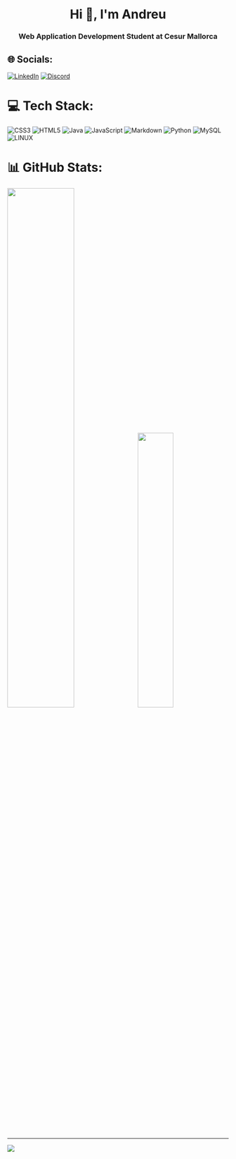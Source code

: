 <h1 align="center">Hi 👋, I'm Andreu</h1>
<h3 align="center">Web Application Development Student at Cesur Mallorca</h3>

## 🌐 Socials:
[![LinkedIn](https://img.shields.io/badge/LinkedIn-0077B5?style=for-the-badge&logo=linkedin&logoColor=white)](https://www.linkedin.com/in/andreu-martinez-gual-6a103b237/) [![Discord](https://img.shields.io/badge/Discord-7289DA?style=for-the-badge&logo=discord&logoColor=white)](https://discord.gg/#3082) 

# 💻 Tech Stack:
![CSS3](https://img.shields.io/badge/CSS3-1572B6?style=for-the-badge&logo=css3&logoColor=white) ![HTML5](https://img.shields.io/badge/HTML5-E34F26?style=for-the-badge&logo=html5&logoColor=white) ![Java](https://img.shields.io/badge/Java-ED8B00?style=for-the-badge&logo=openjdk&logoColor=white) ![JavaScript](https://img.shields.io/badge/JavaScript-F7DF1E?style=for-the-badge&logo=javascript&logoColor=black) ![Markdown](https://img.shields.io/badge/Markdown-000000?style=for-the-badge&logo=markdown&logoColor=white) ![Python](https://img.shields.io/badge/Python-3776AB?style=for-the-badge&logo=python&logoColor=white) ![MySQL](https://img.shields.io/badge/MySQL-005C84?style=for-the-badge&logo=mysql&logoColor=white) ![LINUX](https://img.shields.io/badge/Linux-FCC624?style=for-the-badge&logo=linux&logoColor=black)
# 📊 GitHub Stats:
<div class='container'>
<img style="height: auto; width: 55%;" class="img" src="https://github-readme-stats.vercel.app/api?username=andreumagu&show_icons=true&locale=en" />
&nbsp;
&nbsp;
<img style="height: auto; width: 40%;" class="img" src="https://github-readme-stats.vercel.app/api/top-langs?username=andreumagu&show_icons=true&locale=en&layout=compact" /></div>
</div>

---

[![](https://visitcount.itsvg.in/api?id=andreumagu&label=Profile%20Views&color=12&icon=0&pretty=false)](https://visitcount.itsvg.in)

